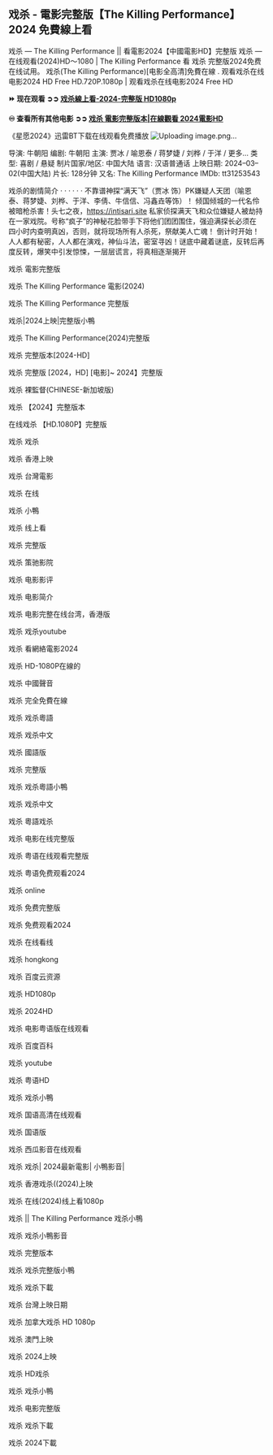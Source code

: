 ##  戏杀 - 電影完整版【The Killing Performance】 2024 免費線上看


戏杀 — The Killing Performance || 看電影2024【中國電影HD】完整版
戏杀 — 在线观看(2024)HD～1080 | The Killing Performance
看 戏杀 完整版2024免费在线试用。 戏杀(The Killing Performance)[电影全高清]免費在線 . 观看戏杀在线电影2024 HD Free HD.720P.1080p | 观看戏杀在线电影2024 Free HD


**⏩ 现在观看 ➲➲ [戏杀線上看-2024-完整版 HD1080p](https://t.co/1T7Y2xxGpu)**

**♾️ 查看所有其他电影 ➲➲ [戏杀 電影完整版本|在線觀看 2024電影HD](https://playhdmovie.co/zh/movie/1176574)**

《星愿2024》迅雷BT下载在线观看免费播放
![Uploading image.png…](https://miro.medium.com/v2/resize:fit:1400/1*_4E1-ljvfYDfDtl1Cj4S9w.jpeg)

导演: 牛朝阳
编剧: 牛朝阳
主演: 贾冰 / 喻恩泰 / 蒋梦婕 / 刘桦 / 于洋 / 更多…
类型: 喜剧 / 悬疑
制片国家/地区: 中国大陆
语言: 汉语普通话
上映日期: 2024–03–02(中国大陆)
片长: 128分钟
又名: The Killing Performance
IMDb: tt31253543

戏杀的剧情简介 · · · · · ·
不靠谱神探“满天飞”（贾冰 饰）PK嫌疑人天团（喻恩泰、蒋梦婕、刘桦、于洋、李倩、牛信信、冯鑫垚等饰）！
倾国倾城的一代名伶被暗枪杀害！头七之夜，https://intisari.site 私家侦探满天飞和众位嫌疑人被劫持在一家戏院。号称“疯子”的神秘花脸带手下将他们团团围住，强迫满探长必须在 四小时内查明真凶，否则，就将现场所有人杀死，祭献美人亡魂！
倒计时开始！人人都有秘密，人人都在演戏，神仙斗法，密室寻凶！谜底中藏着谜底，反转后再度反转，爆笑中引发惊悚，一层层谎言，将真相逐渐揭开

戏杀 電影完整版

戏杀 The Killing Performance 電影(2024)

戏杀 The Killing Performance 完整版

戏杀|2024上映|完整版小鴨

戏杀 The Killing Performance(2024)完整版

戏杀 完整版本[2024-HD]

戏杀 完整版 [2024，HD] [电影]~ 2024】完整版

戏杀 裸監督(CHINESE-新加坡版)

戏杀 【2024】完整版本

在线戏杀 【HD.1080P】完整版

戏杀 戏杀

戏杀 香港上映

戏杀 台灣電影

戏杀 在线

戏杀 小鴨

戏杀 线上看

戏杀 完整版

戏杀 策驰影院

戏杀 电影影评

戏杀 电影简介

戏杀 电影完整在线台湾，香港版

戏杀 戏杀youtube

戏杀 看網絡電影2024

戏杀 HD-1080P在線的

戏杀 中國聲音

戏杀 完全免費在線

戏杀 戏杀粵語

戏杀 戏杀中文

戏杀 國語版

戏杀 完整版

戏杀 戏杀粵語小鴨

戏杀 戏杀中文

戏杀 粵語戏杀

戏杀 电影在线完整版

戏杀 粤语在线观看完整版

戏杀 粤语免费观看2024

戏杀 online

戏杀 免费完整版

戏杀 免费观看2024

戏杀 在线看线

戏杀 hongkong

戏杀 百度云资源

戏杀 HD1080p

戏杀 2024HD

戏杀 电影粤语版在线观看

戏杀 百度百科

戏杀 youtube

戏杀 粤语HD

戏杀 戏杀小鴨

戏杀 国语高清在线观看

戏杀 国语版

戏杀 西瓜影音在线观看

戏杀 戏杀| 2024最新電影| 小鴨影音|

戏杀 香港戏杀((2024)上映

戏杀 在线(2024)线上看1080p

戏杀 || The Killing Performance 戏杀小鴨

戏杀 戏杀小鴨影音

戏杀 完整版本

戏杀 戏杀完整版小鴨

戏杀 戏杀下載

戏杀 台灣上映日期

戏杀 加拿大戏杀 HD 1080p

戏杀 澳門上映

戏杀 2024上映

戏杀 HD戏杀

戏杀 戏杀小鴨

戏杀 电影完整版

戏杀 戏杀下載

戏杀 2024下載
